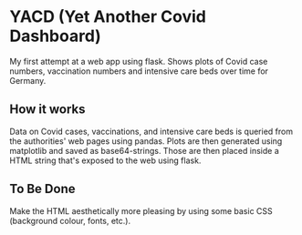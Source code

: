 # YACD (Yet Another Covid Dashboard)
My first attempt at a web app using flask. Shows plots of Covid case numbers, vaccination numbers and intensive care beds over time for Germany.

## How it works
Data on Covid cases, vaccinations, and intensive care beds is queried from the authorities' web pages using pandas. Plots are then generated using matplotlib and saved as base64-strings. Those are then placed inside a HTML string that's exposed to the web using flask.

## To Be Done
Make the HTML aesthetically more pleasing by using some basic CSS (background colour, fonts, etc.).
